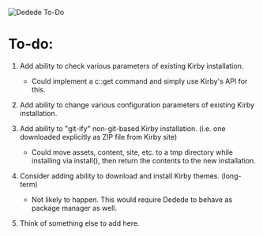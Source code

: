 ![Dedede To-Do](https://cdn.cedwardsmedia.com/images/dedede/dededelogo.png "Dedede Logo")
# To-do:

1. Add ability to check various parameters of existing Kirby installation.
    - Could implement a c::get command and simply use Kirby's API for this.

2. Add ability to change various configuration parameters of existing Kirby installation.

3. Add ability to "git-ify" non-git-based Kirby installation. (i.e. one downloaded explicitly as ZIP file from Kirby site)
    - Could move assets, content, site, etc. to a tmp directory while installing via install(), then return the contents to the new installation.

4. Consider adding ability to download and install Kirby themes. (long-term)
    - Not likely to happen. This would require Dedede to behave as package manager as well.

5. Think of something else to add here.
